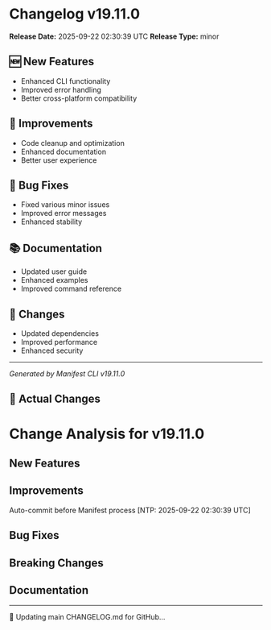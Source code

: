 # Changelog v19.11.0

**Release Date:** 2025-09-22 02:30:39 UTC
**Release Type:** minor

## 🆕 New Features

- Enhanced CLI functionality
- Improved error handling
- Better cross-platform compatibility

## 🔧 Improvements

- Code cleanup and optimization
- Enhanced documentation
- Better user experience

## 🐛 Bug Fixes

- Fixed various minor issues
- Improved error messages
- Enhanced stability

## 📚 Documentation

- Updated user guide
- Enhanced examples
- Improved command reference

## 🔄 Changes

- Updated dependencies
- Improved performance
- Enhanced security

---
*Generated by Manifest CLI v19.11.0*

## 🔧 Actual Changes

# Change Analysis for v19.11.0

## New Features

## Improvements
Auto-commit before Manifest process [NTP: 2025-09-22 02:30:39 UTC]

## Bug Fixes

## Breaking Changes

## Documentation

---

📝 Updating main CHANGELOG.md for GitHub...

